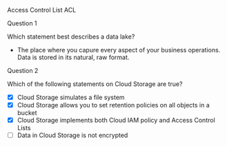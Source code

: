 Access Control List ACL

Question 1

Which statement best describes a data lake?

* The place where you capure every aspect of your business operations. Data is stored in its natural, raw format.

Question 2

Which of the following statements on Cloud Storage are true?

- [X] Cloud Storage simulates a file system
- [X] Cloud Storage allows you to set retention policies on all objects in a bucket
- [X] Cloud Storage implements both Cloud IAM policy and Access Control Lists
- [ ] Data in Cloud Storage is not encrypted